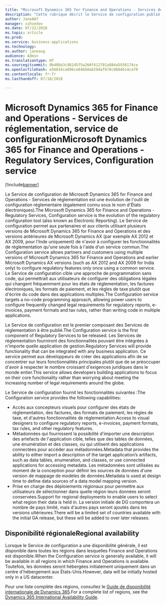 ```yaml
---
title: "Microsoft Dynamics 365 for Finance and Operations - Services de réglementation, service de configuration"
description: "Cette rubrique décrit le Service de configuration publié dans le cadre de Microsoft Dynamics 365 for Finance and Operations - Services de réglementation."
author: JaneA07
manager: sshvedov
ms.date: 07/22/2018
ms.topic: article
ms.prod: 
ms.service: business-applications
ms.technology: 
ms.author: janeaug
audience: Admin
ms.translationtype: HT
ms.sourcegitcommit: 0b40bb3c98145f5a260f412701a884a5936174ce
ms.openlocfilehash: e56816ca696ce846b0a629daf670c9b04b14ca70
ms.contentlocale: fr-fr
ms.lasthandoff: 07/18/2018

---
```

#  <a name="microsoft-dynamics-365-for-finance-and-operations---regulatory-services-configuration-service"></a><span data-ttu-id="8bc85-103">Microsoft Dynamics 365 for Finance and Operations - Services de réglementation, service de configuration</span><span class="sxs-lookup"><span data-stu-id="8bc85-103">Microsoft Dynamics 365 for Finance and Operations - Regulatory Services, Configuration service</span></span> 


[!include[banner](../../includes/banner.md)]

<span data-ttu-id="8bc85-104">Le Service de configuration de Microsoft Dynamics 365 for Finance and Operations - Services de réglementation est une évolution de l'outil de configuration réglementaire (également connu sous le nom d'États électroniques).</span><span class="sxs-lookup"><span data-stu-id="8bc85-104">The Microsoft Dynamics 365 for Finance and Operations - Regulatory Services, Configuration service is the evolution of the regulatory configuration tool (also known as Electronic Reporting).</span></span> <span data-ttu-id="8bc85-105">Le Service de configuration permet aux partenaires et aux clients utilisant plusieurs versions de Microsoft Dynamics 365 for Finance and Operations et des versions antérieures de Microsoft Dynamics AX (par exemple AX 2012 et AX 2009, pour l'Inde uniquement) de n'avoir à configurer les fonctionnalités de réglementation qu'une seule fois à l'aide d'un service commun.</span><span class="sxs-lookup"><span data-stu-id="8bc85-105">The Configuration service allows partners and customers using multiple versions of Microsoft Dynamics 365 for Finance and Operations and earlier Microsoft Dynamics AX versions (such as AX 2012 and AX 2009 for India only) to configure regulatory features only once using a common service.</span></span> <span data-ttu-id="8bc85-106">Le Service de configuration cible une approche de programmation sans code, qui permettrait aux utilisateurs de configurer des obligations légales qui changent fréquemment pour les états de réglementation, les factures électroniques, les formats de paiement, et les règles de taxe plutôt que d'écrire du code dans des applications multiples.</span><span class="sxs-lookup"><span data-stu-id="8bc85-106">The Configuration service targets a no-code programming approach, allowing power users to configure frequently changed legal requirements for regulatory reports, e-invoices, payment formats and tax rules, rather than writing code in multiple applications.</span></span> 

<span data-ttu-id="8bc85-107">Le Service de configuration est le premier composant des Services de réglementation à être publié.</span><span class="sxs-lookup"><span data-stu-id="8bc85-107">The Configuration service is the first component of Regulatory Services to be released.</span></span> <span data-ttu-id="8bc85-108">Les Services de réglementation fourniront des fonctionnalités pouvant être intégrées à n'importe quelle application de gestion.</span><span class="sxs-lookup"><span data-stu-id="8bc85-108">Regulatory Services will provide functionality that can be integrated with any business application.</span></span> <span data-ttu-id="8bc85-109">Ce service permet aux développeurs de créer des applications afin de se concentrer sur leurs fonctionnalités principales plutôt que de se préoccuper d'avoir à respecter le nombre croissant d'exigences juridiques dans le monde entier.</span><span class="sxs-lookup"><span data-stu-id="8bc85-109">This service allows developers building applications to focus on their core functionality rather than worrying about meeting the increasing number of legal requirements around the globe.</span></span> 

<span data-ttu-id="8bc85-110">Le Service de configuration fournit les fonctionnalités suivantes :</span><span class="sxs-lookup"><span data-stu-id="8bc85-110">The Configuration service provides the following capabilities:</span></span>

-   <span data-ttu-id="8bc85-111">Accès aux concepteurs visuels pour configurer des états de réglementation, des factures, des formats de paiement, les règles de taxe, et d'autres fonctionnalités de réglementation.</span><span class="sxs-lookup"><span data-stu-id="8bc85-111">Access to visual designers to configure regulatory reports, e-invoices, payment formats, tax rules, and other regulatory features.</span></span> 
-   <span data-ttu-id="8bc85-112">Métadonnées qui fournissent la possibilité d'importer une description des artefacts de l'application cible, telles que des tables de données, une énumération et des classes, ou qui utilisent des applications connectées pour accéder aux métadonnées.</span><span class="sxs-lookup"><span data-stu-id="8bc85-112">Metadata that provides the ability to either import a description of the target application’s artifacts, such as data tables, enumeration, and classes, or use connected applications for accessing metadata.</span></span> <span data-ttu-id="8bc85-113">Les métadonnées sont utilisées au moment de la conception pour définir les sources de données d'une version de mappage de modèles de données.</span><span class="sxs-lookup"><span data-stu-id="8bc85-113">Metadata is used at design time to define data sources of a data model mapping version.</span></span> 
-   <span data-ttu-id="8bc85-114">Prise en charge des déploiements régionaux pour permettre aux utilisateurs de sélectionner dans quelle région leurs données seront conservées.</span><span class="sxs-lookup"><span data-stu-id="8bc85-114">Support for regional deployments to enable users to select what region their data is held in.</span></span> <span data-ttu-id="8bc85-115">La version initiale de DG comportera un nombre de pays limité, mais d'autres pays seront ajoutés dans les versions ultérieures.</span><span class="sxs-lookup"><span data-stu-id="8bc85-115">There will be a limited set of countries available with the initial GA release, but these will be added to over later releases.</span></span>    

## <a name="regional-availability"></a><span data-ttu-id="8bc85-116">Disponibilité régionale</span><span class="sxs-lookup"><span data-stu-id="8bc85-116">Regional availability</span></span>
<span data-ttu-id="8bc85-117">Lorsque le Service de configuration a une disponibilité générale, il est disponible dans toutes les régions dans lesquelles Finance and Operations est disponible.</span><span class="sxs-lookup"><span data-stu-id="8bc85-117">When the Configuration service is generally available, it will be available in all regions in which Finance and Operations is available.</span></span> <span data-ttu-id="8bc85-118">Toutefois, les données seront hébergées initialement uniquement dans un centre d'hébergement aux États-Unis.</span><span class="sxs-lookup"><span data-stu-id="8bc85-118">However, data will be initially hosted only in a US datacenter.</span></span>

<span data-ttu-id="8bc85-119">Pour une liste complète des régions, consultez le [Guide de disponibilité internationale de Dynamics 365](https://aka.ms/dynamics_365_international_availability_deck).</span><span class="sxs-lookup"><span data-stu-id="8bc85-119">For a complete list of regions, see the [Dynamics 365 International Availability Guide](https://aka.ms/dynamics_365_international_availability_deck).</span></span>


